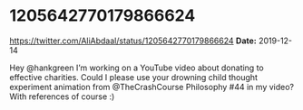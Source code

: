 # 1205642770179866624
https://twitter.com/AliAbdaal/status/1205642770179866624
**Date:** 2019-12-14

Hey @hankgreen I’m working on a YouTube video about donating to effective charities. Could I please use your drowning child thought experiment animation from @TheCrashCourse  Philosophy #44 in my video? With references of course :)
